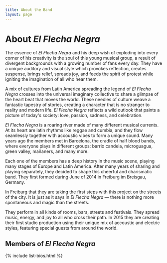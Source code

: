 ```yaml
---
title: About the Band
layout: page
---
```


# About _El Flecha Negra_

The essence of _El Flecha Negra_ and his deep wish of exploding into every corner of his creativity is the soul of this young musical group, a result of divergent backgrounds with a growing number of fans every day. They have a unique auditory and visual style which provokes reflection, creates suspense, brings relief, spreads joy, and feeds the spirit of protest while igniting the imagination of all who hear them.

A mix of cultures from Latin America spreading the legend of _El Flecha Negra_ crosses into the universal imaginary collective to share a glimpse of the heart beat that moves the world. These needles of culture weave a fantastic tapestry of stories, creating a character that is no stranger to reality and modern life. _El Flecha Negra_ reflects a wild outlook that paints a picture of today's society: love, passion, sadness, and celebration.

_El Flecha Negra_ is a roaring river made of many different musical currents. At its heart are latin rhythms like reggae and cumbia, and they flow seamlessly together with accoustic vibes to form a unique sound. Many years ago the members met in Barcelona, the cradle of half blood bands, where everyone plays in different groups: barrio candela, microguagua, green valley, mañaners, and many more.

Each one of the members has a deep history in the music scene, playing many stages of Europe and Latin America. After many years of sharing and playing separately, they decided to shape this cheerful and charismatic band. They first formed during June of 2014 in Freiburg im Breisgau, Germany.

In Freiburg that they are taking the first steps with this project on the streets of the city. It is just as it says in _El Flecha Negra_ — there is nothing more spontaneous and magic than the streets.

They perform in all kinds of rooms, bars, streets and festivals. They spread music, energy, and joy to all who cross their path. In 2015 they are creating their first studio production using their unique mix of accoustic and electric styles, featuring special guests from around the world.

## Members of _El Flecha Negra_

{% include list-bios.html %}
